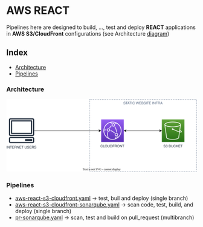 # AWS REACT
Pipelines here are designed to build, ...,  test and  deploy **REACT** applications in  **AWS S3/CloudFront** configurations (see Architecture [diagram](#architecture))

## Index
- [Architecture](#architecture)
- [Pipelines](#pipelines)
### Architecture

![Architecture Diagram](/svg/front/aws-s3-cloudfront.svg)

### Pipelines
- [aws-react-s3-cloudfront.yaml](./react-aws-s3-cloudfront.yaml) -> test, buil and deploy (single branch)
- [aws-react-s3-cloudfront-sonarqube.yaml](./react-aws-s3-cloudfront-sonarqube.yaml) -> scan code, test, build, and deploy (single branch)
- [pr-sonarqube.yaml](./pr-react-sonarqube.yaml) -> scan, test and build on pull_request (multibranch)

